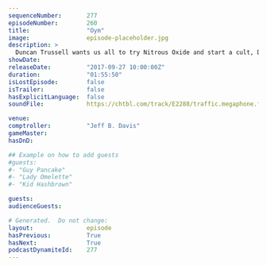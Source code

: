```yaml
---
sequenceNumber:       277
episodeNumber:        260
title:                "Oym"
image:                episode-placeholder.jpg
description: >
  Duncan Trussell wants us all to try Nitrous Oxide and start a cult, Dan is unapologetic about last week's show, and everyone shares their favorite stories about Steve Levy's anatomy. Featuring Dan Harmon, Jeff Bryan Davis, Spencer Crittenden, Duncan Tr...
showDate:             
releaseDate:          "2017-09-27 10:00:00Z"
duration:             "01:55:50"
isLostEpisode:        false
isTrailer:            false
hasExplicitLanguage:  false
soundFile:            https://chtbl.com/track/E2288/traffic.megaphone.fm/STA2647159183.mp3?updated=1596588403

venue:                
comptroller:          "Jeff B. Davis"
gameMaster:           
hasDnD:               

## Example on how to add guests
#guests:
#- "Guy Pancake"
#- "Lady Omelette"
#- "Kid Hashbrown"

guests:
audienceGuests:

# Generated.  Do not change:
layout:               episode
hasPrevious:          True
hasNext:              True
podcastDynamiteId:    277
---
```

